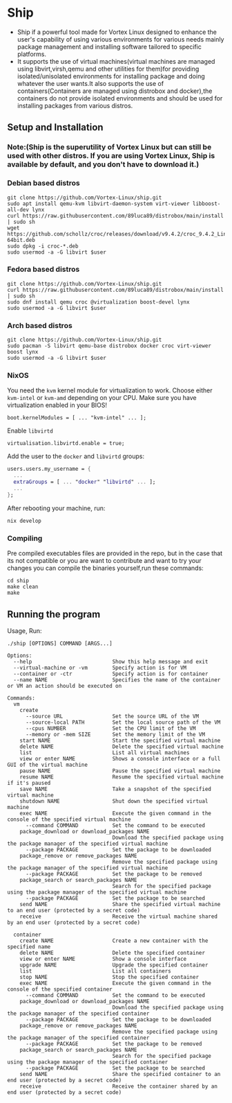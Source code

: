 # Ship
- Ship if a powerful tool made for Vortex Linux designed to enhance the user's capability of using various environments for various needs mainly package management and installing software tailored to specific platforms. <br>
- It supports the use of virtual machines(virtual machines are managed using libvirt,virsh,qemu and other utilities for them)for providing isolated/unisolated environments for installing package and doing whatever the user wants.It also supports the use of containers(Containers are managed using distrobox and docker),the containers do not provide isolated environments and should be used for installing packages from various distros.

## Setup and Installation 

### Note:(Ship is the superutility of Vortex Linux but can still be used with other distros. If you are using Vortex Linux, Ship is available by default, and you don't have to download it.)

### Debian based distros
```
git clone https://github.com/Vortex-Linux/ship.git
sudo apt install qemu-kvm libvirt-daemon-system virt-viewer libboost-all-dev lynx
curl https://raw.githubusercontent.com/89luca89/distrobox/main/install | sudo sh
wget https://github.com/schollz/croc/releases/download/v9.4.2/croc_9.4.2_Linux-64bit.deb
sudo dpkg -i croc-*.deb
sudo usermod -a -G libvirt $user
```
### Fedora based distros
```
git clone https://github.com/Vortex-Linux/ship.git
curl https://raw.githubusercontent.com/89luca89/distrobox/main/install | sudo sh
sudo dnf install qemu croc @virtualization boost-devel lynx
sudo usermod -a -G libvirt $user
```

### Arch based distros
```
git clone https://github.com/Vortex-Linux/ship.git
sudo pacman -S libvirt qemu-base distrobox docker croc virt-viewer boost lynx
sudo usermod -a -G libvirt $user
```

### NixOS

You need the `kvm` kernel module for virtualization to work.
Choose either `kvm-intel` or `kvm-amd` depending on your CPU.
Make sure you have virtualization enabled in your BIOS!
```
boot.kernelModules = [ ... "kvm-intel" ... ];
```

Enable `libvirtd`
```
virtualisation.libvirtd.enable = true;
```

Add the user to the `docker` and `libvirtd` groups:
```nix
users.users.my_username = {
  ...
  extraGroups = [ ... "docker" "libvirtd" ... ];
  ...
};
```

After rebooting your machine, run:
```
nix develop
```

### Compiling
Pre compiled executables files are provided in the repo, but in the case that its not compatible or you are want to contribute and want to try your changes you can compile the binaries yourself,run these commands:
```
cd ship
make clean
make
```

## Running the program

Usage, Run:
```
./ship [OPTIONS] COMMAND [ARGS...]

Options:
  --help                          Show this help message and exit
  --virtual-machine or -vm        Specify action is for VM
  --container or -ctr             Specify action is for container
  --name NAME                     Specifies the name of the container or VM an action should be executed on

Commands:
  vm
    create
      --source URL                Set the source URL of the VM
      --source-local PATH         Set the local source path of the VM
      --cpus NUMBER               Set the CPU limit of the VM
      --memory or -mem SIZE       Set the memory limit of the VM
    start NAME                    Start the specified virtual machine
    delete NAME                   Delete the specified virtual machine
    list                          List all virtual machines
    view or enter NAME            Shows a console interface or a full GUI of the virtual machine
    pause NAME                    Pause the specified virtual machine
    resume NAME                   Resume the specified virtual machine if it's paused
    save NAME                     Take a snapshot of the specified virtual machine
    shutdown NAME                 Shut down the specified virtual machine
    exec NAME                     Execute the given command in the console of the specified virtual machine
      --command COMMAND           Set the command to be executed
    package_download or download_packages NAME
                                  Download the specified package using the package manager of the specified virtual machine
      --package PACKAGE           Set the package to be downloaded
    package_remove or remove_packages NAME
                                  Remove the specified package using the package manager of the specified virtual machine
      --package PACKAGE           Set the package to be removed
    package_search or search_packages NAME
                                  Search for the specified package using the package manager of the specified virtual machine
      --package PACKAGE           Set the package to be searched
    send NAME                     Share the specified virtual machine to an end user (protected by a secret code)
    receive                       Receive the virtual machine shared by an end user (protected by a secret code)

  container
    create NAME                   Create a new container with the specified name
    delete NAME                   Delete the specified container
    view or enter NAME            Show a console interface
    upgrade NAME                  Upgrade the specified container
    list                          List all containers
    stop NAME                     Stop the specified container
    exec NAME                     Execute the given command in the console of the specified container
      --command COMMAND           Set the command to be executed
    package_download or download_packages NAME
                                  Download the specified package using the package manager of the specified container
      --package PACKAGE           Set the package to be downloaded
    package_remove or remove_packages NAME
                                  Remove the specified package using the package manager of the specified container
      --package PACKAGE           Set the package to be removed
    package_search or search_packages NAME
                                  Search for the specified package using the package manager of the specified container
      --package PACKAGE           Set the package to be searched
    send NAME                     Share the specified container to an end user (protected by a secret code)
    receive                       Receive the container shared by an end user (protected by a secret code)
```

